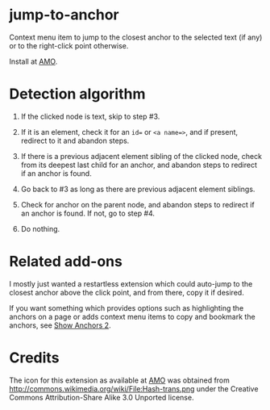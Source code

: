# jump-to-anchor

Context menu item to jump to the closest anchor to the selected text (if any)
or to the right-click point otherwise.

Install at [AMO](https://addons.mozilla.org/en-US/firefox/addon/jump-to-anchor/).

# Detection algorithm

1.  If the clicked node is text, skip to step #3.

1.  If it is an element, check it for an `id=` or `<a name=>`,
    and if present, redirect to it and abandon steps.

1.  If there is a previous adjacent element sibling of the
    clicked node, check from its deepest last child for an
    anchor, and abandon steps to redirect if an anchor is found.

1.  Go back to #3 as long as there are previous adjacent element siblings.

1.  Check for anchor on the parent node, and abandon steps
      to redirect if an anchor is found. If not, go to step #4.

1.  Do nothing.

# Related add-ons

I mostly just wanted a restartless extension which could auto-jump to the
closest anchor above the click point, and from there, copy it if desired.

If you want something which provides options such as highlighting the anchors
on a page or adds context menu items to copy and bookmark the anchors, see
[Show Anchors 2](https://addons.mozilla.org/en-US/firefox/addon/show-anchors-2/).

# Credits

The icon for this extension as available at
[AMO](https://addons.mozilla.org/en-US/firefox/addon/jump-to-anchor/)
was obtained from <http://commons.wikimedia.org/wiki/File:Hash-trans.png>
under the Creative Commons Attribution-Share Alike 3.0 Unported license.
